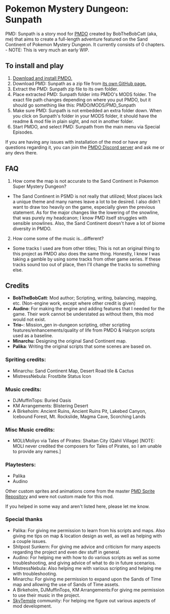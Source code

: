 # Pokemon Mystery Dungeon: Sunpath
PMD: Sunpath is a story mod for [PMDO](https://github.com/audinowho/PMDODump/) created by BobTheBobCatt (aka, me) that aims to create a full-length adventure featured on the Sand Continent of Pokemon Mystery Dungeon.
It currently consists of 0 chapters. - NOTE: This is very much an early WIP.

## To install and play
1. [Download and install PMDO.](https://github.com/audinowho/PMDODump/releases)
2. Download PMD: Sunpath as a zip file from [its own GitHub page.](https://github.com/BobTheBobCatt/PMD_Sunpath)
3. Extract the PMD: Sunpath zip file to its own folder.
4. Place extracted PMD: Sunpath folder into PMDO's MODS folder. The exact file path changes depending on where you put PMDO, but it should go something like this: PMDO/MODS/PMD_Sunpath
5. Make sure PMD: Sunpath is not embedded an extra folder down. When you click on Sunpath's folder in your MODS folder, it should have the readme & mod file in plain sight, and not in another folder.
6. Start PMDO, and select PMD: Sunpath from the main menu via Special Episodes.

If you are having any issues with installation of the mod or have any questions regarding it, you can join the [PMDO Discord server](https://discord.gg/37VKndMsr2) and ask me or any devs there.



## FAQ
1. How come the map is not accurate to the Sand Continent in Pokemon Super Mystery Dungeon?
* The Sand Continent in PSMD is not really that utilized; Most places lack a unique theme and many names leave a lot to be desired. I also didn't want to draw too heavily on the game, especially given the previous statement. As for the major changes like the lowering of the snowline, that was purely my headcanon; I know PMD itself struggles with sensible snowlines. Also, the Sand Continent doesn't have a lot of biome diversity in PMDO.

2. How come some of the music is...different?
* Some tracks I used are from other titles; This is not an original thing to this project as PMDO also does the same thing. Honestly, I knew I was taking a gamble by using some tracks from other game series. If these tracks sound too out of place, then I'll change the tracks to something else.


## Credits
* **BobTheBobCatt**: Mod author; Scripting, writing, balancing, mapping, etc. (Non-engine work, except where other credit is given)  
* **Audino**: For making the engine and adding features that I needed for the game. Their work cannot be understated as without them, this mod would not exist.
* **Trio-**: Mission_gen in-dungeon scripting, other scripting features/enhancements/quality of life from PMDO & Halcyon scripts used as a baseline.
* **Minarchu**: Designing the original Sand Continent map.
* **Palika**: Writing the original scripts that some scenes are based on.

### Spriting credits:
* Minarchu: Sand Continent Map, Desert Road tile & Cactus
* MistressNebula: Frostbite Status Icon

### Music credits:
* DJMuffinTops: Buried Oasis
* KM Arrangements: Blistering Desert
* A Birkeholm: Ancient Ruins, Ancient Ruins Pit, Lakebed Canyon, Icebound Forest, Mt. Rockslide, Magma Cave, Scorching Lands

### Misc Music credits:
* MOLI/Moliyo via Tales of Pirates: Shaitan City (Qahil Village) [NOTE: MOLI never credited the composers for Tales of Pirates, so I am unable to provide any names.]

### Playtesters:
* Palika
* Audino

Other custom sprites and animations come from the master [PMD Sprite Repository](https://sprites.pmdcollab.org/) and were not custom made for this mod.

If you helped in some way and aren't listed here, please let me know.

### Special thanks
* Palika: For giving me permission to learn from his scripts and maps. Also giving me tips on map & location design as well, as well as helping with a couple issues.
* Shitpost Sunkern: For giving me advice and criticism for many aspects regarding the project and even dev stuff in general.
* Audino: For helping me with how to do various scripts as well as some troubleshooting, and giving advice of what to do in future scenarios.
* MistressNebula: Also helping me with various scripting and helping me with troubleshooting.
* Minarchu: For giving me permission to expand upon the Sands of Time map and allowing the use of Sands of Time assets.
* A Birkeholm, DJMuffinTops, KM Arrangements:For giving me permission to use their music in the project.
* [SkyTemple](https://skytemple.org/) community: For helping me figure out various aspects of mod development.
